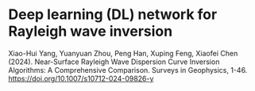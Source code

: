 # Deep learning (DL) network for Rayleigh wave inversion
Xiao-Hui Yang, Yuanyuan Zhou, Peng Han, Xuping Feng, Xiaofei Chen (2024). Near-Surface Rayleigh Wave Dispersion Curve Inversion Algorithms: A Comprehensive Comparison. Surveys in Geophysics, 1-46. 
https://doi.org/10.1007/s10712-024-09826-y
